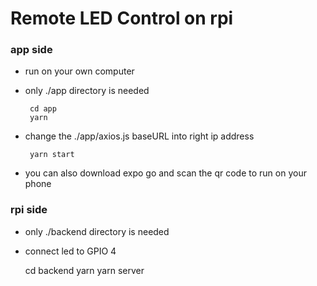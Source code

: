 # Remote LED Control on rpi

### app side
 - run on your own computer
 - only ./app directory is needed

        cd app
        yarn

 - change the ./app/axios.js baseURL into right ip address
  
        yarn start
  
 - you can also download expo go and scan the qr code to run on your phone

### rpi side
 - only ./backend directory is needed
 - connect led to GPIO 4

    cd backend
    yarn
    yarn server

